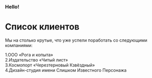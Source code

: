 ### Hello!

# Список клиентов
Мы на столько крутые, что уже успели поработать со следующими компаниями:

 1.ООО «Рога и копыта»  
 2.Издательство «Читый лист»  
 3.Космопорт «Черезтерновый Кзвёздный»  
 4.Дизайн-студия имени Слишком Известного Персонажа